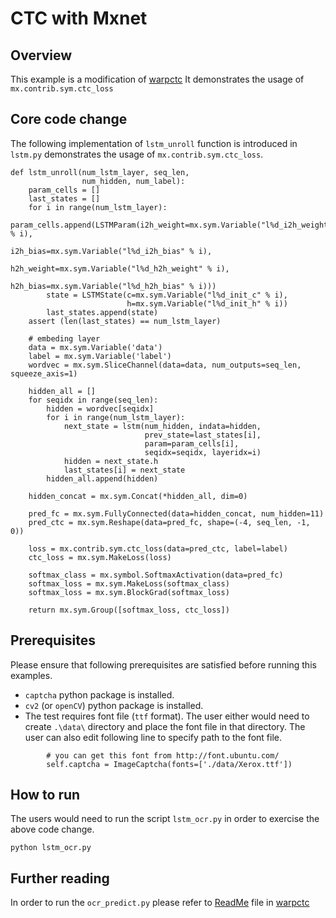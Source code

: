 # CTC with Mxnet

## Overview
This example is a modification of [warpctc](https://github.com/dmlc/mxnet/tree/master/example/warpctc)
It demonstrates the usage of  ```mx.contrib.sym.ctc_loss``` 

## Core code change

The following implementation of ```lstm_unroll```  function is introduced in ```lstm.py``` demonstrates the usage of
```mx.contrib.sym.ctc_loss```.

```Cython
def lstm_unroll(num_lstm_layer, seq_len,
                num_hidden, num_label):
    param_cells = []
    last_states = []
    for i in range(num_lstm_layer):
        param_cells.append(LSTMParam(i2h_weight=mx.sym.Variable("l%d_i2h_weight" % i),
                                     i2h_bias=mx.sym.Variable("l%d_i2h_bias" % i),
                                     h2h_weight=mx.sym.Variable("l%d_h2h_weight" % i),
                                     h2h_bias=mx.sym.Variable("l%d_h2h_bias" % i)))
        state = LSTMState(c=mx.sym.Variable("l%d_init_c" % i),
                          h=mx.sym.Variable("l%d_init_h" % i))
        last_states.append(state)
    assert (len(last_states) == num_lstm_layer)

    # embeding layer
    data = mx.sym.Variable('data')
    label = mx.sym.Variable('label')
    wordvec = mx.sym.SliceChannel(data=data, num_outputs=seq_len, squeeze_axis=1)

    hidden_all = []
    for seqidx in range(seq_len):
        hidden = wordvec[seqidx]
        for i in range(num_lstm_layer):
            next_state = lstm(num_hidden, indata=hidden,
                              prev_state=last_states[i],
                              param=param_cells[i],
                              seqidx=seqidx, layeridx=i)
            hidden = next_state.h
            last_states[i] = next_state
        hidden_all.append(hidden)

    hidden_concat = mx.sym.Concat(*hidden_all, dim=0)

    pred_fc = mx.sym.FullyConnected(data=hidden_concat, num_hidden=11)
    pred_ctc = mx.sym.Reshape(data=pred_fc, shape=(-4, seq_len, -1, 0))

    loss = mx.contrib.sym.ctc_loss(data=pred_ctc, label=label)
    ctc_loss = mx.sym.MakeLoss(loss)

    softmax_class = mx.symbol.SoftmaxActivation(data=pred_fc)
    softmax_loss = mx.sym.MakeLoss(softmax_class)
    softmax_loss = mx.sym.BlockGrad(softmax_loss)

    return mx.sym.Group([softmax_loss, ctc_loss])
```

## Prerequisites

Please ensure that following prerequisites are satisfied before running this examples.

- ```captcha``` python package is installed.
- ```cv2``` (or ```openCV```) python package is installed.
- The test requires font file (```ttf``` format). The user either would need to create ```.\data\```  directory and place the font file in that directory. The user can also edit following line to specify path to the font file.
```cython
        # you can get this font from http://font.ubuntu.com/
        self.captcha = ImageCaptcha(fonts=['./data/Xerox.ttf'])
```

## How to run

The users would need to run the script ```lstm_ocr.py``` in order to exercise the above code change.
```cython
python lstm_ocr.py
``` 

## Further reading

In order to run the ```ocr_predict.py```  please refer to [ReadMe](https://github.com/apache/incubator-mxnet/blob/master/example/warpctc/README.md) file in [warpctc](https://github.com/dmlc/mxnet/tree/master/example/warpctc)
